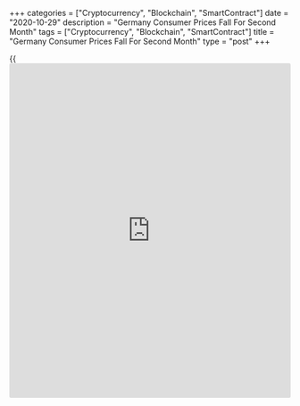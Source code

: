 +++
categories = ["Cryptocurrency", "Blockchain", "SmartContract"]
date = "2020-10-29"
description = "Germany Consumer Prices Fall For Second Month"
tags = ["Cryptocurrency", "Blockchain", "SmartContract"]
title = "Germany Consumer Prices Fall For Second Month"
type = "post"
+++

{{<iframe id="large-banner" src="https://www.bounty.group/#slide=25.0" width="100%" height="600" scrolling="no" style="border: 0px solid rgb(216, 221, 230); border-radius: 3px;">}}

Germany's consumer prices declined for the second straight month in
October largely due to the reduction in the value added tax, preliminary
data from Destatis showed on Thursday.

Consumer prices fell 0.2 percent on year, the same rate of decrease as
seen in September. Economists had forecast an annual decrease of 0.3
percent.

Month-on-month, the consumer price index edged up 0.1 percent, in
contrast to a 0.1 percent fall economists' had forecast. Prices had
decreased 0.2 percent in September.

The harmonized index of consumer prices slid 0.5 percent annually,
following a 0.4 percent drop in the previous month. Prices were expected
to drop again by 0.4 percent.

On a monthly basis, the HICP remained unchanged in October versus the
expected rise of 0.1 percent. Final data is due on November 12.

Eurozone consumer price data is due on October 30. Consumer prices in
the currency bloc are forecast to drop 0.3 percent on year in October.

For comments and feedback [contact](https://www.playgroundfx.com/contact/): editorial@rtt[news](https://www.letsplayfx.com/blog/forex-news-website/).com

[Economic News][1]

 **What parts of the world are seeing the best (and worst) economic
performances lately? Click[here][2] to check out our [Econ Scorecard][2]
and find out! See up-to-the-moment [ranking](https://www.playgroundfx.com/blog/crypto-exchange-ranking/)s for the best and worst
performers in [GDP][3], [unemployment rate][4], [inflation][5] and much
more.**

   1. www.rtt[news](https://www.letsplayfx.com/blog/forex-news-website/).com/Content/EconomicNews.aspx
   2. www.rtt[news](https://www.letsplayfx.com/blog/forex-news-website/).com/economic-scorecard/world-rank/industrial-production/highest-performance.aspx
   3. www.rtt[news](https://www.letsplayfx.com/blog/forex-news-website/).com/economic-scorecard/world-rank/GDP/highest-performance.aspx
   4. www.rtt[news](https://www.letsplayfx.com/blog/forex-news-website/).com/economic-scorecard/world-rank/unemployment-rate/lowest-performance.aspx
   5. www.rtt[news](https://www.letsplayfx.com/blog/forex-news-website/).com/economic-scorecard/world-rank/CPI/highest-performance.aspx